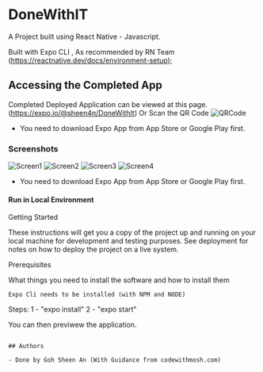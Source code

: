 # DoneWithIT

A Project built using React Native - Javascript.

Built with Expo CLI , As recommended by RN Team (https://reactnative.dev/docs/environment-setup);

## Accessing the Completed App

Completed Deployed Application can be viewed at this page.
(https://expo.io/@sheen4n/DoneWithIt)
Or Scan the QR Code ![QRCode](QRCode.png)

- You need to download Expo App from App Store or Google Play first.


### Screenshots

![Screen1](Screen1.jpeg)
![Screen2](Screen2.jpeg)
![Screen3](Screen3.jpeg)
![Screen4](Screen4.jpeg)

- You need to download Expo App from App Store or Google Play first.

#### Run in Local Environment

Getting Started

These instructions will get you a copy of the project up and running on your local machine for development and testing purposes. See deployment for notes on how to deploy the project on a live system.

Prerequisites

What things you need to install the software and how to install them

```
Expo Cli needs to be installed (with NPM and NODE)

```

Steps:
1 - "expo install"
2 - "expo start"

You can then previwew the application.

```

## Authors

- Done by Goh Sheen An (With Guidance from codewithmosh.com)
```
